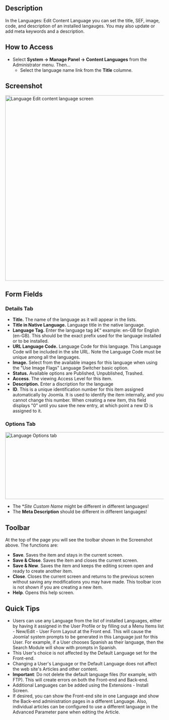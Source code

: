 <!-- Filename: Help4.x:Languages:_Edit_Content_Language / Display title: Languages: Edit Content Language -->

## Description

In the Languages: Edit Content Language you can set the title, SEF,
image, code, and description of an installed langauges. You may also
update or add meta keywords and a description.

## How to Access

- Select **System → Manage Panel → Content Languages** from the
  Administrator menu. Then...
  - Select the language name link from the **Title** columne.

## Screenshot

<img
src="https://docs.joomla.org/images/thumb/7/7d/Help-4x-Extensions-Language-Manager-Edit-screen-en.png/800px-Help-4x-Extensions-Language-Manager-Edit-screen-en.png"
decoding="async"
srcset="https://docs.joomla.org/images/7/7d/Help-4x-Extensions-Language-Manager-Edit-screen-en.png 1.5x"
data-file-width="1193" data-file-height="876" width="800" height="587"
alt="Language Edit content language screen" />

## Form Fields

### Details Tab

- **Title.** The name of the language as it will appear in the lists.
- **Title in Native Language.** Language title in the native language.
- **Language Tag.** Enter the language tag â€“ example: en-GB for
  English (en-GB). This should be the exact prefix used for the language
  installed or to be installed.
- **URL Language Code.** Language Code for this language. This Language
  Code will be included in the site URL. Note the Language Code must be
  unique among all the languages.
- **Image.** Select from the available images for this language when
  using the "Use Image Flags" Language Switcher basic option.
- **Status.** Available options are Published, Unpublished, Trashed.
- **Access**. The viewing Access  Level   for this item.
- **Description.** Enter a discription for the language
- **ID**. This is a unique identification number for this item assigned
  automatically by Joomla. It is used to identify the item internally,
  and you cannot change this number. When creating a new item, this
  field displays "0" until you save the new entry, at which point a new
  ID is assigned to it.

### Options Tab

<img
src="https://docs.joomla.org/images/a/ab/Help-4x-Extensions-Language-Manager-Edit-Options-screen-en.png"
decoding="async" data-file-width="600" data-file-height="212"
width="600" height="212"
alt="Language Options tab" />

* The **Site Custom Name* might be different in different languages!
* The **Meta Description** should be different in different languages!

## Toolbar

At the top of the page you will see the toolbar shown in the
Screenshot above. The functions are:

- **Save**. Saves the item and stays in the current screen.
- **Save & Close**. Saves the item and closes the current screen.
- **Save & New**. Saves the item and keeps the editing screen open and
  ready to create another item.
- **Close**. Closes the current screen and returns to the previous
  screen without saving any modifications you may have made. This
  toolbar icon is not shown if you are creating a new item.
- **Help**. Opens this help screen.

## Quick Tips

- Users can use any Language from the list of installed Languages,
  either by having it assigned in the User Profile
  or by filling out a Menu Items list - New/Edit - User  Form Layout
  at the Front end. This will cause the Joomla! system prompts to be
  generated in this Language just for this User. For example, if a User
  chooses Spanish as their language, then the Search Module will show
  with prompts in Spanish.
- This User's choice is not affected by the Default Language set for the
  Front-end.
- Changing a User's Language or the Default Language does not affect the
  web site's Articles and other content.
- **Important**: Do not delete the default language files (for example,
  with FTP). This will create errors on both the Front-end and Back-end.
- Additional Languages can be added using the Extensions - Install Screen.
- If desired, you can show the Front-end site in one Language and show
  the Back-end administration pages in a different Language. Also,
  individual articles can be configured to use a different language in
  the Advanced Parameter pane when editing the Article.
